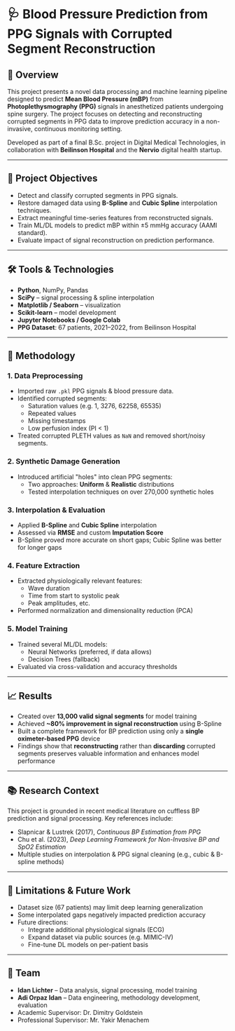 # 🩺 Blood Pressure Prediction from PPG Signals with Corrupted Segment Reconstruction

## 📌 Overview

This project presents a novel data processing and machine learning pipeline designed to predict **Mean Blood Pressure (mBP)** from **Photoplethysmography (PPG)** signals in anesthetized patients undergoing spine surgery. The project focuses on detecting and reconstructing corrupted segments in PPG data to improve prediction accuracy in a non-invasive, continuous monitoring setting.

Developed as part of a final B.Sc. project in Digital Medical Technologies, in collaboration with **Beilinson Hospital** and the **Nervio** digital health startup.

---

## 🎯 Project Objectives

- Detect and classify corrupted segments in PPG signals.
- Restore damaged data using **B-Spline** and **Cubic Spline** interpolation techniques.
- Extract meaningful time-series features from reconstructed signals.
- Train ML/DL models to predict mBP within ±5 mmHg accuracy (AAMI standard).
- Evaluate impact of signal reconstruction on prediction performance.

---

## 🛠 Tools & Technologies

- **Python**, NumPy, Pandas
- **SciPy** – signal processing & spline interpolation
- **Matplotlib / Seaborn** – visualization
- **Scikit-learn** – model development
- **Jupyter Notebooks / Google Colab**
- **PPG Dataset**: 67 patients, 2021–2022, from Beilinson Hospital

---

## 🧠 Methodology

### 1. Data Preprocessing
- Imported raw `.pkl` PPG signals & blood pressure data.
- Identified corrupted segments:
  - Saturation values (e.g. 1, 3276, 62258, 65535)
  - Repeated values
  - Missing timestamps
  - Low perfusion index (PI < 1)
- Treated corrupted PLETH values as `NaN` and removed short/noisy segments.

### 2. Synthetic Damage Generation
- Introduced artificial "holes" into clean PPG segments:
  - Two approaches: **Uniform** & **Realistic** distributions
  - Tested interpolation techniques on over 270,000 synthetic holes

### 3. Interpolation & Evaluation
- Applied **B-Spline** and **Cubic Spline** interpolation
- Assessed via **RMSE** and custom **Imputation Score**
- B-Spline proved more accurate on short gaps; Cubic Spline was better for longer gaps

### 4. Feature Extraction
- Extracted physiologically relevant features:
  - Wave duration
  - Time from start to systolic peak
  - Peak amplitudes, etc.
- Performed normalization and dimensionality reduction (PCA)

### 5. Model Training
- Trained several ML/DL models:
  - Neural Networks (preferred, if data allows)
  - Decision Trees (fallback)
- Evaluated via cross-validation and accuracy thresholds

---

## 📈 Results

- Created over **13,000 valid signal segments** for model training
- Achieved **~80% improvement in signal reconstruction** using B-Spline
- Built a complete framework for BP prediction using only a **single oximeter-based PPG** device
- Findings show that **reconstructing** rather than **discarding** corrupted segments preserves valuable information and enhances model performance

---

## 📚 Research Context

This project is grounded in recent medical literature on cuffless BP prediction and signal processing. Key references include:

- Slapnicar & Lustrek (2017), *Continuous BP Estimation from PPG*
- Chu et al. (2023), *Deep Learning Framework for Non-Invasive BP and SpO2 Estimation*
- Multiple studies on interpolation & PPG signal cleaning (e.g., cubic & B-spline methods)

---

## 🔬 Limitations & Future Work

- Dataset size (67 patients) may limit deep learning generalization
- Some interpolated gaps negatively impacted prediction accuracy
- Future directions:
  - Integrate additional physiological signals (ECG)
  - Expand dataset via public sources (e.g. MIMIC-IV)
  - Fine-tune DL models on per-patient basis

---

## 👥 Team

- **Idan Lichter** – Data analysis, signal processing, model training  
- **Adi Orpaz Idan** – Data engineering, methodology development, evaluation  
- Academic Supervisor: Dr. Dimitry Goldstein  
- Professional Supervisor: Mr. Yakir Menachem



